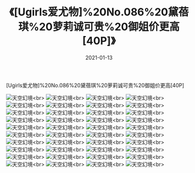﻿---
layout: post
title: 《[Ugirls爱尤物]%20No.086%20黛蓓琪%20萝莉诚可贵%20御姐价更高[40P]》
date: 2021-01-13
img: http://photo.orgx.cf/性感/2021/[Ugirls爱尤物]%20No.086%20黛蓓琪%20萝莉诚可贵%20御姐价更高[40P]/000.jpg
tags: [美女,性感,泳衣]
---

[Ugirls爱尤物]%20No.086%20黛蓓琪%20萝莉诚可贵%20御姐价更高[40P]



![天空幻境](http://photo.orgx.cf/性感/2021/[Ugirls爱尤物]%20No.086%20黛蓓琪%20萝莉诚可贵%20御姐价更高[40P]/001.jpg''天空幻境'')<br>
![天空幻境](http://photo.orgx.cf/性感/2021/[Ugirls爱尤物]%20No.086%20黛蓓琪%20萝莉诚可贵%20御姐价更高[40P]/002.jpg''天空幻境'')<br>
![天空幻境](http://photo.orgx.cf/性感/2021/[Ugirls爱尤物]%20No.086%20黛蓓琪%20萝莉诚可贵%20御姐价更高[40P]/003.jpg''天空幻境'')<br>
![天空幻境](http://photo.orgx.cf/性感/2021/[Ugirls爱尤物]%20No.086%20黛蓓琪%20萝莉诚可贵%20御姐价更高[40P]/004.jpg''天空幻境'')<br>
![天空幻境](http://photo.orgx.cf/性感/2021/[Ugirls爱尤物]%20No.086%20黛蓓琪%20萝莉诚可贵%20御姐价更高[40P]/005.jpg''天空幻境'')<br>
![天空幻境](http://photo.orgx.cf/性感/2021/[Ugirls爱尤物]%20No.086%20黛蓓琪%20萝莉诚可贵%20御姐价更高[40P]/006.jpg''天空幻境'')<br>
![天空幻境](http://photo.orgx.cf/性感/2021/[Ugirls爱尤物]%20No.086%20黛蓓琪%20萝莉诚可贵%20御姐价更高[40P]/007.jpg''天空幻境'')<br>
![天空幻境](http://photo.orgx.cf/性感/2021/[Ugirls爱尤物]%20No.086%20黛蓓琪%20萝莉诚可贵%20御姐价更高[40P]/008.jpg''天空幻境'')<br>
![天空幻境](http://photo.orgx.cf/性感/2021/[Ugirls爱尤物]%20No.086%20黛蓓琪%20萝莉诚可贵%20御姐价更高[40P]/009.jpg''天空幻境'')<br>
![天空幻境](http://photo.orgx.cf/性感/2021/[Ugirls爱尤物]%20No.086%20黛蓓琪%20萝莉诚可贵%20御姐价更高[40P]/010.jpg''天空幻境'')<br>
![天空幻境](http://photo.orgx.cf/性感/2021/[Ugirls爱尤物]%20No.086%20黛蓓琪%20萝莉诚可贵%20御姐价更高[40P]/011.jpg''天空幻境'')<br>
![天空幻境](http://photo.orgx.cf/性感/2021/[Ugirls爱尤物]%20No.086%20黛蓓琪%20萝莉诚可贵%20御姐价更高[40P]/012.jpg''天空幻境'')<br>
![天空幻境](http://photo.orgx.cf/性感/2021/[Ugirls爱尤物]%20No.086%20黛蓓琪%20萝莉诚可贵%20御姐价更高[40P]/013.jpg''天空幻境'')<br>
![天空幻境](http://photo.orgx.cf/性感/2021/[Ugirls爱尤物]%20No.086%20黛蓓琪%20萝莉诚可贵%20御姐价更高[40P]/014.jpg''天空幻境'')<br>
![天空幻境](http://photo.orgx.cf/性感/2021/[Ugirls爱尤物]%20No.086%20黛蓓琪%20萝莉诚可贵%20御姐价更高[40P]/015.jpg''天空幻境'')<br>
![天空幻境](http://photo.orgx.cf/性感/2021/[Ugirls爱尤物]%20No.086%20黛蓓琪%20萝莉诚可贵%20御姐价更高[40P]/016.jpg''天空幻境'')<br>
![天空幻境](http://photo.orgx.cf/性感/2021/[Ugirls爱尤物]%20No.086%20黛蓓琪%20萝莉诚可贵%20御姐价更高[40P]/017.jpg''天空幻境'')<br>
![天空幻境](http://photo.orgx.cf/性感/2021/[Ugirls爱尤物]%20No.086%20黛蓓琪%20萝莉诚可贵%20御姐价更高[40P]/018.jpg''天空幻境'')<br>
![天空幻境](http://photo.orgx.cf/性感/2021/[Ugirls爱尤物]%20No.086%20黛蓓琪%20萝莉诚可贵%20御姐价更高[40P]/019.jpg''天空幻境'')<br>
![天空幻境](http://photo.orgx.cf/性感/2021/[Ugirls爱尤物]%20No.086%20黛蓓琪%20萝莉诚可贵%20御姐价更高[40P]/020.jpg''天空幻境'')<br>
![天空幻境](http://photo.orgx.cf/性感/2021/[Ugirls爱尤物]%20No.086%20黛蓓琪%20萝莉诚可贵%20御姐价更高[40P]/021.jpg''天空幻境'')<br>
![天空幻境](http://photo.orgx.cf/性感/2021/[Ugirls爱尤物]%20No.086%20黛蓓琪%20萝莉诚可贵%20御姐价更高[40P]/022.jpg''天空幻境'')<br>
![天空幻境](http://photo.orgx.cf/性感/2021/[Ugirls爱尤物]%20No.086%20黛蓓琪%20萝莉诚可贵%20御姐价更高[40P]/023.jpg''天空幻境'')<br>
![天空幻境](http://photo.orgx.cf/性感/2021/[Ugirls爱尤物]%20No.086%20黛蓓琪%20萝莉诚可贵%20御姐价更高[40P]/024.jpg''天空幻境'')<br>
![天空幻境](http://photo.orgx.cf/性感/2021/[Ugirls爱尤物]%20No.086%20黛蓓琪%20萝莉诚可贵%20御姐价更高[40P]/025.jpg''天空幻境'')<br>
![天空幻境](http://photo.orgx.cf/性感/2021/[Ugirls爱尤物]%20No.086%20黛蓓琪%20萝莉诚可贵%20御姐价更高[40P]/026.jpg''天空幻境'')<br>
![天空幻境](http://photo.orgx.cf/性感/2021/[Ugirls爱尤物]%20No.086%20黛蓓琪%20萝莉诚可贵%20御姐价更高[40P]/027.jpg''天空幻境'')<br>
![天空幻境](http://photo.orgx.cf/性感/2021/[Ugirls爱尤物]%20No.086%20黛蓓琪%20萝莉诚可贵%20御姐价更高[40P]/028.jpg''天空幻境'')<br>
![天空幻境](http://photo.orgx.cf/性感/2021/[Ugirls爱尤物]%20No.086%20黛蓓琪%20萝莉诚可贵%20御姐价更高[40P]/029.jpg''天空幻境'')<br>
![天空幻境](http://photo.orgx.cf/性感/2021/[Ugirls爱尤物]%20No.086%20黛蓓琪%20萝莉诚可贵%20御姐价更高[40P]/030.jpg''天空幻境'')<br>
![天空幻境](http://photo.orgx.cf/性感/2021/[Ugirls爱尤物]%20No.086%20黛蓓琪%20萝莉诚可贵%20御姐价更高[40P]/031.jpg''天空幻境'')<br>
![天空幻境](http://photo.orgx.cf/性感/2021/[Ugirls爱尤物]%20No.086%20黛蓓琪%20萝莉诚可贵%20御姐价更高[40P]/032.jpg''天空幻境'')<br>
![天空幻境](http://photo.orgx.cf/性感/2021/[Ugirls爱尤物]%20No.086%20黛蓓琪%20萝莉诚可贵%20御姐价更高[40P]/033.jpg''天空幻境'')<br>
![天空幻境](http://photo.orgx.cf/性感/2021/[Ugirls爱尤物]%20No.086%20黛蓓琪%20萝莉诚可贵%20御姐价更高[40P]/034.jpg''天空幻境'')<br>
![天空幻境](http://photo.orgx.cf/性感/2021/[Ugirls爱尤物]%20No.086%20黛蓓琪%20萝莉诚可贵%20御姐价更高[40P]/035.jpg''天空幻境'')<br>
![天空幻境](http://photo.orgx.cf/性感/2021/[Ugirls爱尤物]%20No.086%20黛蓓琪%20萝莉诚可贵%20御姐价更高[40P]/036.jpg''天空幻境'')<br>
![天空幻境](http://photo.orgx.cf/性感/2021/[Ugirls爱尤物]%20No.086%20黛蓓琪%20萝莉诚可贵%20御姐价更高[40P]/037.jpg''天空幻境'')<br>
![天空幻境](http://photo.orgx.cf/性感/2021/[Ugirls爱尤物]%20No.086%20黛蓓琪%20萝莉诚可贵%20御姐价更高[40P]/038.jpg''天空幻境'')<br>
![天空幻境](http://photo.orgx.cf/性感/2021/[Ugirls爱尤物]%20No.086%20黛蓓琪%20萝莉诚可贵%20御姐价更高[40P]/039.jpg''天空幻境'')<br>
![天空幻境](http://photo.orgx.cf/性感/2021/[Ugirls爱尤物]%20No.086%20黛蓓琪%20萝莉诚可贵%20御姐价更高[40P]/040.jpg''天空幻境'')<br>